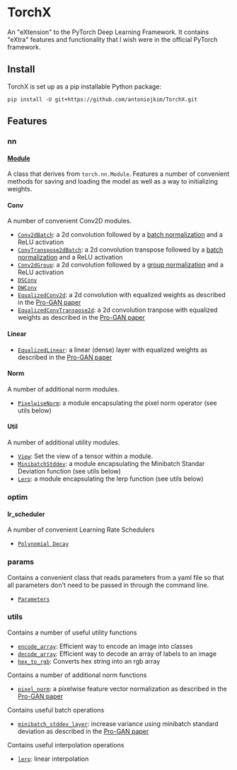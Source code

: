 # TorchX

An "eXtension" to the PyTorch Deep Learning Framework. It contains "eXtra" features and functionality that I wish were in the official PyTorch framework.

## Install

TorchX is set up as a pip installable Python package:

```
pip install -U git+https://github.com/antoniojkim/TorchX.git
```

## Features

### nn

#### [Module](https://github.com/antoniojkim/TorchX/blob/master/torchx/nn/Module.py#L5)

A class that derives from `torch.nn.Module`. Features a number of convenient methods for saving and loading the model as well as a way to initializing weights.

#### Conv

A number of convenient Conv2D modules.
* [`Conv2dBatch`](https://github.com/antoniojkim/TorchX/blob/master/torchx/nn/Conv.py#L6): a 2d convolution followed by a [batch normalization](https://arxiv.org/pdf/1502.03167.pdf) and a ReLU activation
* [`ConvTranspose2dBatch`](https://github.com/antoniojkim/TorchX/blob/master/torchx/nn/Conv.py#L32): a 2d convolution transpose followed by a [batch normalization](https://arxiv.org/pdf/1502.03167.pdf) and a ReLU activation
* [`Conv2dGroup`](https://github.com/antoniojkim/TorchX/blob/master/torchx/nn/Conv.py#L58): a 2d convolution followed by a [group normalization](https://arxiv.org/pdf/1803.08494.pdf) and a ReLU activation
* [`DSConv`](https://github.com/antoniojkim/TorchX/blob/master/torchx/nn/Conv.py#L82)
* [`DWConv`](https://github.com/antoniojkim/TorchX/blob/master/torchx/nn/Conv.py#L95)
* [`EqualizedConv2d`](https://github.com/antoniojkim/TorchX/blob/master/torchx/nn/Conv.py#L105): a 2d convolution with equalized weights as described in the [Pro-GAN paper](https://arxiv.org/pdf/1710.10196.pdf)
* [`EqualizedConvTranspose2d`](https://github.com/antoniojkim/TorchX/blob/master/torchx/nn/Conv.py#L142): a 2d convolution tranpose with equalized weights as described in the [Pro-GAN paper](https://arxiv.org/pdf/1710.10196.pdf)

#### Linear

* [`EqualizedLinear`](https://github.com/antoniojkim/TorchX/blob/master/torchx/nn/Linear.py#L6): a linear (dense) layer with equalized weights as described in the [Pro-GAN paper](https://arxiv.org/pdf/1710.10196.pdf)

#### Norm

A number of additional norm modules.
* [`PixelwiseNorm`](https://github.com/antoniojkim/TorchX/blob/master/torchx/nn/Norm.py#L7): a module encapsulating the pixel norm operator (see utils below)

#### Util

A number of additional utility modules.
* [`View`](https://github.com/antoniojkim/TorchX/blob/master/torchx/nn/Util.py#L7): Set the view of a tensor within a module.
* [`MinibatchStddev`](https://github.com/antoniojkim/TorchX/blob/master/torchx/nn/Util.py#L23): a module encapsulating the Minibatch Standar Deviation function (see utils below)
* [`Lerp`](https://github.com/antoniojkim/TorchX/blob/master/torchx/nn/Interpolate.py#L7): a module encapsulating the lerp function (see utils below)

### optim

#### lr_scheduler

A number of convenient Learning Rate Schedulers
* [`Polynomial Decay`](https://github.com/antoniojkim/TorchX/blob/master/torchx/optim/lr_scheduler/PolynomialLR.py#L6)

### params

Contains a convenient class that reads parameters from a yaml file so that all parameters don't need to be passed in through the command line.
* [`Parameters`](https://github.com/antoniojkim/TorchX/blob/master/torchx/params/Parameters.py#L15)

### utils

Contains a number of useful utility functions
* [`encode_array`](https://github.com/antoniojkim/TorchX/blob/master/torchx/utils/OneHot.py#L7): Efficient way to encode an image into classes
* [`decode_array`](https://github.com/antoniojkim/TorchX/blob/master/torchx/utils/OneHot.py#L31): Efficient way to decode an array of labels to an image
* [`hex_to_rgb`](https://github.com/antoniojkim/TorchX/blob/master/torchx/utils/Colour.py#L7): Converts hex string into an rgb array

Contains a number of additional norm functions
* [`pixel_norm`](https://github.com/antoniojkim/TorchX/blob/master/torchx/utils/Norm.py#L4): a pixelwise feature vector normalization as described in the [Pro-GAN paper](https://arxiv.org/pdf/1710.10196.pdf)

Contains useful batch operations
* [`minibatch_stddev_layer`](https://github.com/antoniojkim/TorchX/blob/master/torchx/utils/Batch.py#L5): increase variance using minibatch standard deviation as described in the [Pro-GAN paper](https://arxiv.org/pdf/1710.10196.pdf)

Contains useful interpolation operations
* [`lerp`](https://github.com/antoniojkim/TorchX/blob/master/torchx/utils/Interpolate.py#L4): linear interpolation
